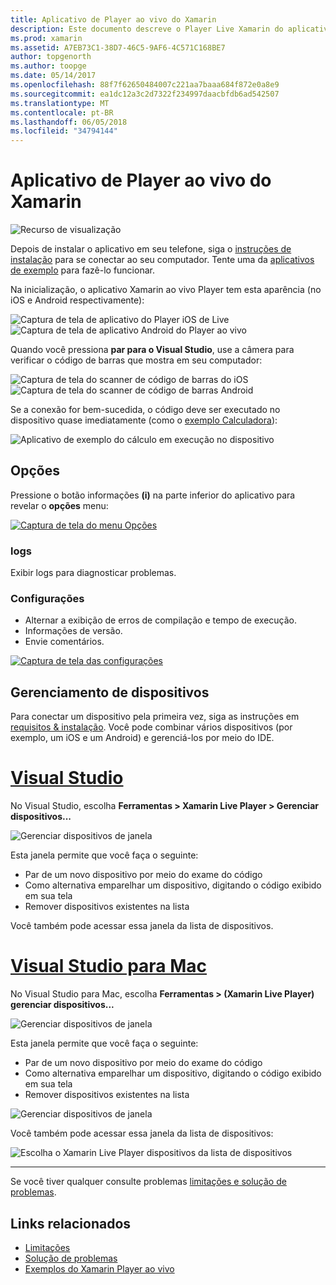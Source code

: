 ```yaml
---
title: Aplicativo de Player ao vivo do Xamarin
description: Este documento descreve o Player Live Xamarin do aplicativo, que pode ser usado para visualizar as alterações de código em tempo real no dispositivo. Ele aborda a instalação, exemplos, logs, configurações de gerenciamento de dispositivos e muito mais.
ms.prod: xamarin
ms.assetid: A7EB73C1-38D7-46C5-9AF6-4C571C168BE7
author: topgenorth
ms.author: toopge
ms.date: 05/14/2017
ms.openlocfilehash: 88f7f62650484007c221aa7baaa684f872e0a8e9
ms.sourcegitcommit: ea1dc12a3c2d7322f234997daacbfdb6ad542507
ms.translationtype: MT
ms.contentlocale: pt-BR
ms.lasthandoff: 06/05/2018
ms.locfileid: "34794144"
---
```

# <a name="xamarin-live-player-app"></a>Aplicativo de Player ao vivo do Xamarin

![Recurso de visualização](~/media/shared/preview.png)

Depois de instalar o aplicativo em seu telefone, siga o [instruções de instalação](~/tools/live-player/install.md) para se conectar ao seu computador. Tente uma da [aplicativos de exemplo](~/tools/live-player/samples.md) para fazê-lo funcionar.

Na inicialização, o aplicativo Xamarin ao vivo Player tem esta aparência (no iOS e Android respectivamente):

![Captura de tela de aplicativo do Player iOS de Live](player-images/app-iphone-sml.png) ![Captura de tela de aplicativo Android do Player ao vivo](player-images/app-android-sml.png)

Quando você pressiona **par para o Visual Studio**, use a câmera para verificar o código de barras que mostra em seu computador:

![Captura de tela do scanner de código de barras do iOS](player-images/scan-iphone-sml.png) ![Captura de tela do scanner de código de barras Android](player-images/scan-android-sml.png)

Se a conexão for bem-sucedida, o código deve ser executado no dispositivo quase imediatamente (como o [exemplo Calculadora](https://developer.xamarin.com/samples/mobile/LivePlayer/BasicCalculator)):

![Aplicativo de exemplo do cálculo em execução no dispositivo](player-images/basic-calculator-iphone-sml.png)

## <a name="options"></a>Opções

Pressione o botão informações **(i)** na parte inferior do aplicativo para revelar o **opções** menu:

[![Captura de tela do menu Opções](player-images/options-sml.png)](player-images/options.png#lightbox)

### <a name="logs"></a>logs

Exibir logs para diagnosticar problemas.

### <a name="settings"></a>Configurações

- Alternar a exibição de erros de compilação e tempo de execução.
- Informações de versão.
- Envie comentários.

[![Captura de tela das configurações](player-images/settings-sml.png)](player-images/settings.png#lightbox)

## <a name="managing-devices"></a>Gerenciamento de dispositivos

Para conectar um dispositivo pela primeira vez, siga as instruções em [requisitos & instalação](~/tools/live-player/install.md). Você pode combinar vários dispositivos (por exemplo, um iOS e um Android) e gerenciá-los por meio do IDE.

# <a name="visual-studiotabwindows"></a>[Visual Studio](#tab/windows)

No Visual Studio, escolha **Ferramentas > Xamarin Live Player > Gerenciar dispositivos...**

![Gerenciar dispositivos de janela](player-images/manage-tools-menu-vs.png)

Esta janela permite que você faça o seguinte:

- Par de um novo dispositivo por meio do exame do código
- Como alternativa emparelhar um dispositivo, digitando o código exibido em sua tela
- Remover dispositivos existentes na lista

Você também pode acessar essa janela da lista de dispositivos.

# <a name="visual-studio-for-mactabmacos"></a>[Visual Studio para Mac](#tab/macos)

No Visual Studio para Mac, escolha **Ferramentas > (Xamarin Live Player) gerenciar dispositivos...**

![Gerenciar dispositivos de janela](player-images/manage-tools-menu.png)

Esta janela permite que você faça o seguinte:

- Par de um novo dispositivo por meio do exame do código
- Como alternativa emparelhar um dispositivo, digitando o código exibido em sua tela
- Remover dispositivos existentes na lista

![Gerenciar dispositivos de janela](player-images/manage.png)

Você também pode acessar essa janela da lista de dispositivos:

![Escolha o Xamarin Live Player dispositivos da lista de dispositivos](player-images/manage-device-menu.png)

-----

Se você tiver qualquer consulte problemas [limitações e solução de problemas](~/tools/live-player/troubleshooting.md).

## <a name="related-links"></a>Links relacionados

- [Limitações](~/tools/live-player/limitations.md)
- [Solução de problemas](~/tools/live-player/troubleshooting.md)
- [Exemplos do Xamarin Player ao vivo](samples.md)

